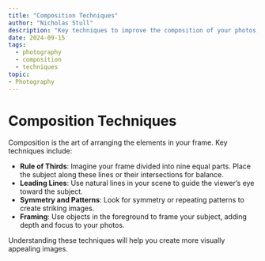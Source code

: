 ```yaml
---
title: "Composition Techniques"
author: "Nicholas Stull"
description: "Key techniques to improve the composition of your photos, creating visually appealing images."
date: 2024-09-15
tags:
  - photography
  - composition
  - techniques
topic:
- Photography
---
```


# Composition Techniques

Composition is the art of arranging the elements in your frame. Key techniques include:

- **Rule of Thirds**: Imagine your frame divided into nine equal parts. Place the subject along these lines or their intersections for balance.
- **Leading Lines**: Use natural lines in your scene to guide the viewer’s eye toward the subject.
- **Symmetry and Patterns**: Look for symmetry or repeating patterns to create striking images.
- **Framing**: Use objects in the foreground to frame your subject, adding depth and focus to your photos.

Understanding these techniques will help you create more visually appealing images.
